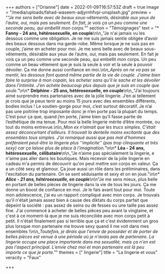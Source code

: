 +++
authors = ["Orianne"]
date = 2022-01-09T16:57:53Z
draft = true
image = "/media/uploads/fahad-waseem-adjyrnhfvpi-unsplash.jpg"
preview = "_\"Je me sens belle avec de beaux sous-vêtements, désirable aux yeux de l’autre, oui, mais pas seulement. En fait, je vois ça un peu comme une seconde peau, qui embellit mon corps.\"_"
section = "Témoignages"
text = "* **Fanny - 24 ans, hétérosexuelle, en couple**\n\n_\"Je n'ai jamais vu les dessous comme une obligation. Je ne me suis jamais sentie obligée d’avoir des beaux dessous dans ma garde-robe. Même lorsque je ne suis pas en couple, j’aime en acheter pour moi. Je me sens belle avec de beaux sous-vêtements, désirable aux yeux de l’autre, oui, mais pas seulement. En fait je vois ça un peu comme une seconde peau, qui embellit mon corps. Un peu comme un beau vêtement que je suis la seule à voir et la seule à pouvoir dévoiler. Ça me donne aussi confiance en moi._\n\n_Après on ne va pas se mentir, les dessous font quand même partie de la vie de couple. J’aime bien faire la surprise à mon copain, les acheter sans qu’il le sache et les dévoiler dans l’intimité. J’en achète beaucoup plus depuis que je suis en couple que seule.\"_\n\n* **Delphine - 25 ans, hétérosexuelle, en couple**\n\n_\"J’ai toujours aimé surprendre mes partenaires avec de la jolie lingerie. J’en ai tellement je crois que je peux tenir au moins 15 jours avec des ensembles différents, bodies inclus ! Le soutien-gorge pour moi, c’est surtout décoratif. Je n’ai pas une poitrine trop imposante donc je n’en porte pas la plupart du temps. C’est pour ça que, quand j’en porte, j’aime bien qu’il fasse partie de l’esthétique de ma tenue. Pour moi la belle lingerie mérite d’être montrée, ou tout du moins entrevue._\n\n_Mon ex n’aimait que les trucs simples. C’était assez déconcertant d’ailleurs. Il trouvait la dentelle moins excitante que des ensembles tous simples. J’ai remarqué aussi que pas mal d’hommes préféraient peut-être la lingerie plus ''implicite'' (pas trop clinquante et très sexy) car ça laisse plus de place à l’imagination.\"_\n\n* **Léa - 24 ans, hétérosexuelle, célibataire**\n\n_\"Je n’aime pas spécialement la lingerie, e n'aime pas aller dans les boutiques. Mais recevoir de la jolie lingerie en cadeau m'a permis de découvrir qu'on peut mettre son corps en valeur. Ça a un côté sexy et glamour. Ça joue aussi un rôle dans les préliminaires, dans l'excitation du partenaire. On se sent séduisante et sexy et on en joue.\"_\n\n* **Alice - 21 ans, hétérosexuelle, en couple**\n\n_\"Je me sens mieux, plus belle en portant de belles pièces de lingerie dans la vie de tous les jours. Ça me donne un boost de confiance en moi. Je le fais avant tout pour moi. Toute mon adolescence, j'ai eu un rapport compliqué avec mon corps. Je trouvais qu'il n'était jamais assez bien à cause des diktats du corps parfait que dépeint la société : pas assez de seins ou de fesses ou une taille pas assez fine. J'ai commencé à acheter de belles pièces peu avant la vingtaine, et c'est à ce moment-là que je me suis réconciliée avec mon corps petit à petit. Il n'était finalement pas si terrible que ça et c'est évidemment un gros plus lorsque mon partenaire me trouve sexy quand il me voit dans mes ensembles !_\n\n_Toutefois, je dirais que l'envie de posséder et de porter de belles pièces est venue à une période où je n'avais pas de partenaire. La lingerie occupe une place importante dans ma sexualité, mais ça n'en est pas l'aspect principal. L’envie chez moi et mon partenaire est là peu importe ce que je porte.\"_"
themes = [" lingerie"]
title = "La lingerie et vous"
veracity = "Faux"

+++
